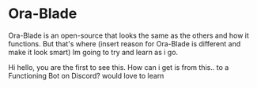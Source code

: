 # Ora-Blade
Ora-Blade is an open-source that looks the same as the others and how it functions. But that's where (insert reason for Ora-Blade is different and make it look smart)
Im going to try and learn as i go.

Hi hello, you are the first to see this. How can i get is from this.. to a Functioning Bot on Discord? would love to learn
